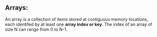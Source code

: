 ## Arrays:

An array is a collection of items stored at contiguous memory locations, each identifed by at least one __array index or key__. The index of an array of size N can range from 0 to N-1.